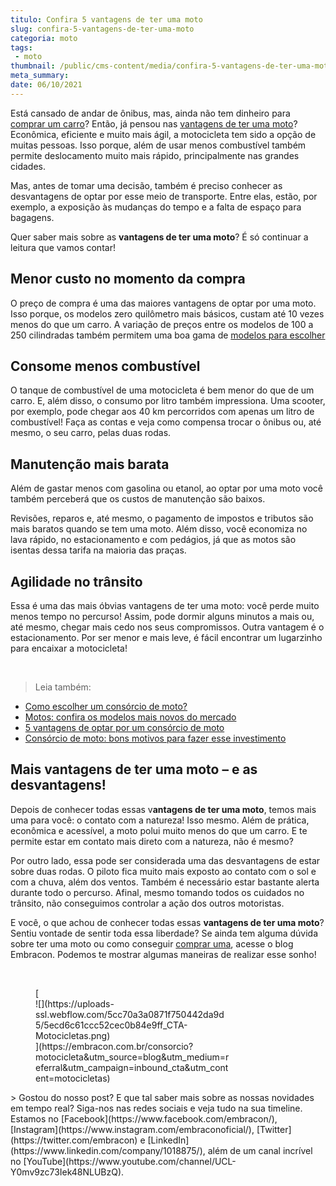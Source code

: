 ```yaml
---
titulo: Confira 5 vantagens de ter uma moto
slug: confira-5-vantagens-de-ter-uma-moto
categoria: moto
tags:
 - moto
thumbnail: /public/cms-content/media/confira-5-vantagens-de-ter-uma-moto.jpg
meta_summary: 
date: 06/10/2021
---
```

Está cansado de andar de ônibus, mas, ainda não tem dinheiro para [comprar um carro](https://www.embracon.com.br/blog/carro-ou-moto-qual-e-melhor-para-voce)? Então, já pensou nas [vantagens de ter uma moto](https://www.embracon.com.br/blog/5-vantagens-consorcio-de-moto)? Econômica, eficiente e muito mais ágil, a motocicleta tem sido a opção de muitas pessoas. Isso porque, além de usar menos combustível também permite deslocamento muito mais rápido, principalmente nas grandes cidades.

Mas, antes de tomar uma decisão, também é preciso conhecer as desvantagens de optar por esse meio de transporte. Entre elas, estão, por exemplo, a exposição às mudanças do tempo e a falta de espaço para bagagens.

Quer saber mais sobre as **vantagens de ter uma moto**? É só continuar a leitura que vamos contar!

**Menor custo no momento da compra**
------------------------------------

O preço de compra é uma das maiores vantagens de optar por uma moto. Isso porque, os modelos zero quilômetro mais básicos, custam até 10 vezes menos do que um carro. A variação de preços entre os modelos de 100 a 250 cilindradas também permitem uma boa gama de [modelos para escolher](https://www.embracon.com.br/blog/motos-confira-os-modelos-mais-novos-do-mercado)

**Consome menos combustível**
-----------------------------

O tanque de combustível de uma motocicleta é bem menor do que de um carro. E, além disso, o consumo por litro também impressiona. Uma scooter, por exemplo, pode chegar aos 40 km percorridos com apenas um litro de combustível! Faça as contas e veja como compensa trocar o ônibus ou, até mesmo, o seu carro, pelas duas rodas.

**Manutenção mais barata**
--------------------------

Além de gastar menos com gasolina ou etanol, ao optar por uma moto você também perceberá que os custos de manutenção são baixos.

Revisões, reparos e, até mesmo, o pagamento de impostos e tributos são mais baratos quando se tem uma moto. Além disso, você economiza no lava rápido, no estacionamento e com pedágios, já que as motos são isentas dessa tarifa na maioria das praças.

**Agilidade no trânsito**
-------------------------

Essa é uma das mais óbvias vantagens de ter uma moto: você perde muito menos tempo no percurso! Assim, pode dormir alguns minutos a mais ou, até mesmo, chegar mais cedo nos seus compromissos. Outra vantagem é o estacionamento. Por ser menor e mais leve, é fácil encontrar um lugarzinho para encaixar a motocicleta!

‍

> Leia também:

- [Como escolher um consórcio de moto?](https://www.embracon.com.br/blog/como-escolher-um-consorcio-de-moto)
- [Motos: confira os modelos mais novos do mercado](https://www.embracon.com.br/blog/motos-confira-os-modelos-mais-novos-do-mercado)
- [5 vantagens de optar por um consórcio de moto](https://www.embracon.com.br/blog/5-vantagens-consorcio-de-moto)
- [Consórcio de moto: bons motivos para fazer esse investimento](https://www.embracon.com.br/blog/consorcio-de-moto-bons-motivos-para-fazer-esse-investimento)

**Mais vantagens de ter uma moto – e as desvantagens!**
-------------------------------------------------------

Depois de conhecer todas essas v**antagens de ter uma moto**, temos mais uma para você: o contato com a natureza! Isso mesmo. Além de prática, econômica e acessível, a moto polui muito menos do que um carro. E te permite estar em contato mais direto com a natureza, não é mesmo?

Por outro lado, essa pode ser considerada uma das desvantagens de estar sobre duas rodas. O piloto fica muito mais exposto ao contato com o sol e com a chuva, além dos ventos. Também é necessário estar bastante alerta durante todo o percurso. Afinal, mesmo tomando todos os cuidados no trânsito, não conseguimos controlar a ação dos outros motoristas.

E você, o que achou de conhecer todas essas **vantagens de ter uma moto**? Sentiu vontade de sentir toda essa liberdade? Se ainda tem alguma dúvida sobre ter uma moto ou como conseguir [comprar uma](https://www.embracon.com.br/consorcio-motos), acesse o blog Embracon. Podemos te mostrar algumas maneiras de realizar esse sonho!

‍

<figure class="w-richtext-figure-type-image w-richtext-align-center" style="max-width:310px">[<div>![](https://uploads-ssl.webflow.com/5cc70a3a0871f750442da9d5/5ecd6c61ccc52cec0b84e9ff_CTA-Motocicletas.png)</div>](https://embracon.com.br/consorcio?motocicleta&utm_source=blog&utm_medium=referral&utm_campaign=inbound_cta&utm_content=motocicletas)</figure>> Gostou do nosso post? E que tal saber mais sobre as nossas novidades em tempo real? Siga-nos nas redes sociais e veja tudo na sua timeline. Estamos no [Facebook](https://www.facebook.com/embracon/), [Instagram](https://www.instagram.com/embraconoficial/), [Twitter](https://twitter.com/embracon) e [LinkedIn](https://www.linkedin.com/company/1018875/), além de um canal incrível no [YouTube](https://www.youtube.com/channel/UCL-Y0mv9zc73Iek48NLUBzQ).
